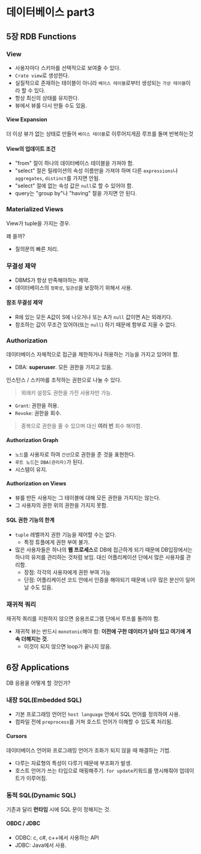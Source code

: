 # 데이터베이스 part3

## 5장 RDB Functions

### View
- 사용자마다 스키마를 선택적으로 보여줄 수 있다.
- `Crate view`로 생성한다.
- 실질적으로 존재하는 테이블이 아니라 `베이스 테이블`로부터 생성되는 `가상 테이블`이라 할 수 있다.
- 항상 최신의 상태를 유지한다.
- 뷰에서 뷰를 다시 만들 수도 있음.

#### View Expansion
더 이상 뷰가 없는 상태로 만들어 `베이스 테이블`로 이루어지게끔 루프를 돌며 반복하는것

#### View의 업데이트 조건
- "from" 절이 하나의 데이터베이스 테이블을 가져야 함.
- "select" 절은 릴레이션의 속성 이름만을 가져야 하며 다른 `expressions`나 `aggregates`, `distinct`를 가지면 안됨.
- "select" 절에 없는 속성 값은 `null`로 할 수 있어야 함.
- query는 "group by"나 "having" 절을 가지면 안 된다.

### Materialized Views
View가 tuple을 가지는 경우.

왜 쓸까?
- 질의문의 빠른 처리.

### 무결성 제약
- DBMS가 항상 만족해야하는 제약.
- 데이터베이스의 `정확성`, `일관성`을 보장하기 위해서 사용.

#### 참조 무결성 제약
- R에 있는 모든 A값이 S에 나오거나 또는 A가 `null` 값이면 A는 외래키다.
- 참조하는 값이 무조건 있어야(또는 `null`) 하기 때문에 함부로 지울 수 없다.

### Authorization
데이터베이스 자체적으로 접근을 제한하거나 허용하는 기능을 가지고 있어야 함.
- DBA: **superuser**. 모든 권한을 가지고 있음.

인스턴스 / 스키마를 조작하는 권한으로 나눌 수 있다.
> 외래키 설정도 권한을 가진 사용자만 가능.

- `Grant`: 권한을 허용.
- `Revoke`: 권한을 회수.
> 중복으로 권한을 줄 수 있으며 대신 **여러 번** 회수 해야함.

#### Authorization Graph
- `노드`를 사용자로 하여 `간선`으로 권한을 준 것을 표현한다.
- `루트 노드`는 `DBA(관리자)`가 된다.
- 시스템이 유지.

#### Authorization on Views
- 뷰를 만든 사용자는 그 테이블에 대해 모든 권한을 가지지는 않는다.
- 그 사용자의 권한 위의 권한을 가지지 못함.

#### SQL 권한 기능의 한계
- `tuple` 레벨까지 권한 기능을 제어할 수는 없다.
  - 특정 튜플에게 권한 부여 불가.
- 많은 사용자들은 하나의 **웹 프로세스**로 DB에 접근하게 되기 때문에 DB입장에서는 하나의 유저를 관리하는 것처럼 보임. 대신 어플리케이션 단에서 많은 사용자를 관리함.
  - 장점: 각각의 사용자에게 권한 부여 가능
  - 단점: 어플리케이션 코드 안에서 인증을 해야되기 때문에 너무 많은 분산이 일어날 수도 있음.

### 재귀적 쿼리
재귀적 쿼리를 지원하지 않으면 응용프로그램 단에서 루프를 돌려야 함.

- 재귀적 뷰는 반드시 `monotonic`해야 함: **이전에 구한 데이터가 남아 있고 여기에 계속 더해지는 것**.
  - 이것이 되지 않으면 loop가 끝나지 않음.

## 6장 Applications
DB 응용을 어떻게 할 것인가?

### 내장 SQL(Embedded SQL)
- 기본 프로그래밍 언어인 `host language` 안에서 SQL 언어를 정의하여 사용.
- 컴파일 전에 `preprocess`를 거쳐 호스트 언어가 이해할 수 있도록 처리됨.

#### Cursors
데이터베이스 언어와 프로그래밍 언어가 조화가 되지 않을 때 해결하는 기법.
- 다루는 자료형의 특성이 다루기 때문에 부조화가 발생.
- 호스트 언어가 쓰는 타입으로 매핑해주기. `for update`키워드를 명시해줘야 업데이트가 이루어짐.

### 동적 SQL(Dynamic SQL)
기존과 달리 **런타임** 시에 SQL 문이 정해지는 것.

#### OBDC / JDBC
- ODBC: c, c#, c++에서 사용하는 API
- JDBC: Java에서 사용.
